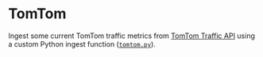 # TomTom

Ingest some current TomTom traffic metrics from [TomTom Traffic API](https://developer.tomtom.com/traffic-api/documentation/traffic-flow/flow-segment-data) using a custom Python ingest function ([`tomtom.py`](./tomtom.py)).
